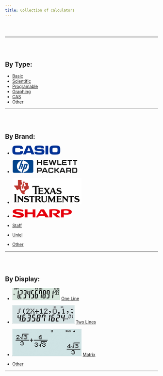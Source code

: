 ```yaml
---
title: Collection of calculators
---
```


<br/><br/>

____________________

<br/><br/>

## By Type:
- [Basic](byType/basic.md)
- [Scientific](byType/scientific.md)
- [Programable](byType/programble.md)
- [Graphing](byType/graphing.md)
- [CAS](byType/cas.md)
- [Other](byType/other.md)




____________________
<br/><br/>

## By Brand:
- [<img src="img/casio.svg" height="30">](byBrand/casio.md)


- [<img src="img/hp.png" height="44">](byBrand/hp.md)


- [<img src="img/ti.svg" height="84">](byBrand/ti.md)


- [<img src="img/sharp.svg" height="28">](byBrand/sharp.md)


- [Staff](byBrand/staff.md)
- [Uniel](byBrand/uniel.md)
- [Other](byBrand/other.md)



____________________
<br/><br/>

## By Display:
- [<img src="img/oneLine.jpg" height="40">](byDisplay/oneLine.md) [One Line](byDisplay/oneLine.md)


- [<img src="img/twoLines.jpg" height="60">](byDisplay/twoLines.md) [Two Lines](byDisplay/twoLines.md)


- [<img src="img/matrix.jpg" height="90">](byDisplay/matrix.md) [Matrix](byDisplay/matrix.md)


- [Other](byDisplay/other.md)


____________________

<br/><br/>

